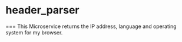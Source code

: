 # header_parser
===
This Microservice returns the IP address, language and operating system for my browser.
